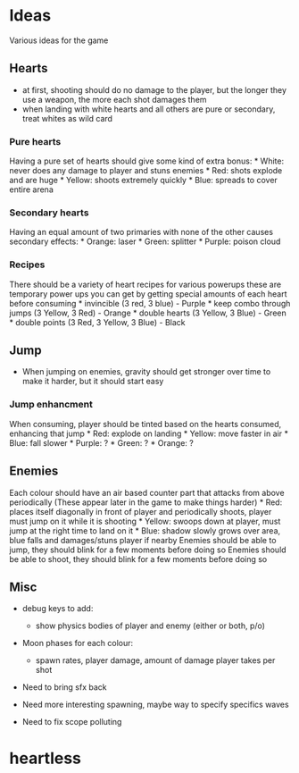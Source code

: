 # Ideas
  Various ideas for the game
## Hearts
  - at first, shooting should do no damage to the player, but the longer they use a weapon, the more each shot damages them
  - when landing with white hearts and all others are pure or secondary, treat whites as wild card

### Pure hearts
  Having a pure set of hearts should give some kind of extra bonus:
    * White: never does any damage to player and stuns enemies
    * Red: shots explode and are huge
    * Yellow: shoots extremely quickly
    * Blue: spreads to cover entire arena

### Secondary hearts
  Having an equal amount of two primaries with none of the other causes secondary effects:
    * Orange: laser
    * Green: splitter
    * Purple: poison cloud

### Recipes
  There should be a variety of heart recipes for various powerups
  these are temporary power ups you can get by getting special amounts of each heart before consuming
    * invincible (3 red, 3 blue) - Purple
    * keep combo through jumps (3 Yellow, 3 Red) - Orange
    * double hearts (3 Yellow, 3 Blue) - Green
    * double points (3 Red, 3 Yellow, 3 Blue) - Black

## Jump
  * When jumping on enemies, gravity should get stronger over time to make it harder, but it should start easy

### Jump enhancment
  When consuming, player should be tinted based on the hearts consumed, enhancing that jump
    * Red: explode on landing
    * Yellow: move faster in air
    * Blue: fall slower
    * Purple: ?
    * Green: ?
    * Orange: ?

## Enemies
  Each colour should have an air based counter part that attacks from above periodically (These appear later in the game to make things harder)
    * Red: places itself diagonally in front of player and periodically shoots, player must jump on it while it is shooting
    * Yellow: swoops down at player, must jump at the right time to land on it
    * Blue: shadow slowly grows over area, blue falls and damages/stuns player if nearby
  Enemies should be able to jump, they should blink for a few moments before doing so
  Enemies should be able to shoot, they should blink for a few moments before doing so

## Misc
  - debug keys to add:
    - show physics bodies of player and enemy (either or both, p/o)

  - Moon phases for each colour:
     - spawn rates, player damage, amount of damage player takes per shot

  - Need to bring sfx back
  - Need more interesting spawning, maybe way to specify specifics waves
  - Need to fix scope polluting
# heartless
